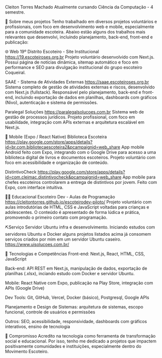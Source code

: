 Cleiton Torres Machado
Atualmente cursando Ciência da Computação - 4 semestre.

💼 Sobre meus projetos
Tenho trabalhado em diversos projetos voluntários e profissionais, com foco em desenvolvimento web e mobile, especialmente para a comunidade escoteira. Abaixo estão alguns dos trabalhos mais relevantes que desenvolvi, incluindo planejamento, back-end, front-end e publicação:

🌐 Web
19º Distrito Escoteiro - Site Institucional
https://19.escoteiroses.org.br 
Projeto voluntário desenvolvido com Next.js. Possui página de notícias dinâmica, sitemap automático e foco em performance e SEO para divulgação institucional do grupo escoteiro Coqueiral.

SAAE - Sistema de Atividades Externas
https://saae.escoteiroses.org.br
Sistema completo de gestão de atividades externas e riscos, desenvolvido com Next.js (fullstack). Responsável pelo planejamento, back-end e front-end, incluindo exportação de dados em planilhas, dashboards com gráficos (Nivo), autenticação e sistema de permissões.

Paralegal Soluções
https://paralegalsolucoes.com.br
Sistema web de gestão de processos jurídicos. Projeto profissional, com foco em usabilidade, integração com APIs externas e arquitetura escalável em Next.js.

📱 Mobile (Expo / React Native)
Biblioteca Escoteira
https://play.google.com/store/apps/details?id=br.com.bibliotecaescoteira2&pcampaignid=web_share
App mobile Android feito com Expo, integrando com o Google Drive para acesso a uma biblioteca digital de livros e documentos escoteiros. Projeto voluntário com foco em acessibilidade e organização de conteúdo.

DistintivoCheck
https://play.google.com/store/apps/details?id=com.cleimac.distintivocheck&pcampaignid=web_share
App mobile para chefes escoteiros controlarem a entrega de distintivos por jovem. Feito com Expo, com interface intuitiva.

👨‍🏫 Educacional
Escoteiro Dev - Aulas de Programação
https://cleitontorres.github.io/escoteirodev-piloto/ 
Projeto voluntário com aulas introdutórias de HTML, CSS e JavaScript voltadas para crianças e adolescentes. O conteúdo é apresentado de forma lúdica e prática, promovendo o primeiro contato com programação.

⛏️Serviço
Servidor Ubuntu infra e desenvolvimento.
Iniciando estudos com servidores Ubuntu e Docker alguns projetos listados acima já consomem serviços criados por mim em um servidor Ubuntu caseiro.
https://www.uisolucoes.com.br/


🧠 Tecnologias e Competências
Front-end: Next.js, React, HTML, CSS, JavaScript

Back-end: API REST em Next.js, manipulação de dados, exportação de planilhas (.xlsx), inciando estudo com Docker e servidor Ubuntu.

Mobile: React Native com Expo, publicação na Play Store, integração com APIs (Google Drive)

Dev Tools: Git, GitHub, Vercel, Docker (básico), Postgresql, Google APIs

Planejamento e Design de Sistemas: arquitetura de sistemas, escopo funcional, controle de usuários e permissões

Outros: SEO, acessibilidade, responsividade, dashboards com gráficos interativos, ensino de tecnologia


🤝 Compromisso
Acredito na tecnologia como ferramenta de transformação social e educacional. Por isso, tenho me dedicado a projetos que impactem positivamente comunidades e instituições, especialmente dentro do Movimento Escoteiro.
